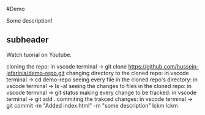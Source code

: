 #Demo

Some description!

## subheader

Watch tuorial on Youtube.

cloning the repo: in vscode terminal -> git clone https://github.com/hussein-jafarinia/demo-repo.git
changing directory to the cloned repo: in vscode terminal -> cd demo-repo
seeing every file in the cloned repo's directory: in vscode terminal -> ls -al
seeing the changes to files in the cloned repo: in vscode terminal -> git status
making every change to be tracked: in vscode terminal -> git add .
commiting the trakced changes: in vscode terminal -> git commit -m "Added index.html" -m "some description"
lckm lckm 